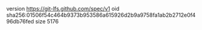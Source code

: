 version https://git-lfs.github.com/spec/v1
oid sha256:01506f54c464b9373b953586a615926d2b9a9758fa1ab2b2712e0f496db76fed
size 5176
